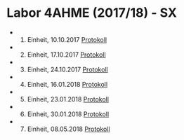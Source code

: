 # Labor 4AHME (2017/18) - SX


* 1. Einheit, 10.10.2017
  [Protokoll](kobmam14/README_2017-10-10.md)
  
* 2. Einheit, 17.10.2017
  [Protokoll](https://github.com/HTLMechatronics/m14-la1-sx/blob/kobmam14/kobmam14/Protokoll_17.10.2017.md)

* 3. Einheit, 24.10.2017
  [Protokoll](https://github.com/HTLMechatronics/m14-la1-sx/blob/kobmam14/kobmam14/Protokoll_24.10.2017.md)

* 4. Einheit, 16.01.2018
  [Protokoll](https://github.com/HTLMechatronics/m14-la1-sx/blob/kobmam14/kobmam14/Protokoll_16.01.2018.md)

* 5. Einheit, 23.01.2018
  [Protokoll](https://github.com/HTLMechatronics/m14-la1-sx/blob/kobmam14/kobmam14/Protokoll_23.01.2018.md)

* 6. Einheit, 30.01.2018
  [Protokoll](https://github.com/HTLMechatronics/m14-la1-sx/blob/kobmam14/kobmam14/Protokoll_30.01.2018.md)
  
* 7. Einheit, 08.05.2018
  [Protokoll](https://github.com/HTLMechatronics/m14-la1-sx/blob/kobmam14/kobmam14/Protokoll_17.04.2018.md)

